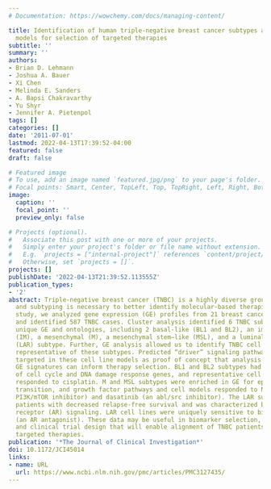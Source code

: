 ```yaml
---
# Documentation: https://wowchemy.com/docs/managing-content/

title: Identification of human triple-negative breast cancer subtypes and                preclinical
  models for selection of targeted therapies
subtitle: ''
summary: ''
authors:
- Brian D. Lehmann
- Joshua A. Bauer
- Xi Chen
- Melinda E. Sanders
- A. Bapsi Chakravarthy
- Yu Shyr
- Jennifer A. Pietenpol
tags: []
categories: []
date: '2011-07-01'
lastmod: 2022-04-13T17:39:52-04:00
featured: false
draft: false

# Featured image
# To use, add an image named `featured.jpg/png` to your page's folder.
# Focal points: Smart, Center, TopLeft, Top, TopRight, Left, Right, BottomLeft, Bottom, BottomRight.
image:
  caption: ''
  focal_point: ''
  preview_only: false

# Projects (optional).
#   Associate this post with one or more of your projects.
#   Simply enter your project's folder or file name without extension.
#   E.g. `projects = ["internal-project"]` references `content/project/deep-learning/index.md`.
#   Otherwise, set `projects = []`.
projects: []
publishDate: '2022-04-13T21:39:52.113555Z'
publication_types:
- '2'
abstract: Triple-negative breast cancer (TNBC) is a highly diverse group of cancers,
  and subtyping is necessary to better identify molecular-based therapies. In this
  study, we analyzed gene expression (GE) profiles from 21 breast cancer data sets
  and identified 587 TNBC cases. Cluster analysis identified 6 TNBC subtypes displaying
  unique GE and ontologies, including 2 basal-like (BL1 and BL2), an immunomodulatory
  (IM), a mesenchymal (M), a mesenchymal stem–like (MSL), and a luminal androgen receptor
  (LAR) subtype. Further, GE analysis allowed us to identify TNBC cell line models
  representative of these subtypes. Predicted “driver” signaling pathways were pharmacologically
  targeted in these cell line models as proof of concept that analysis of distinct
  GE signatures can inform therapy selection. BL1 and BL2 subtypes had higher expression
  of cell cycle and DNA damage response genes, and representative cell lines preferentially
  responded to cisplatin. M and MSL subtypes were enriched in GE for epithelial-mesenchymal
  transition, and growth factor pathways and cell models responded to NVP-BEZ235 (a
  PI3K/mTOR inhibitor) and dasatinib (an abl/src inhibitor). The LAR subtype includes
  patients with decreased relapse-free survival and was characterized by androgen
  receptor (AR) signaling. LAR cell lines were uniquely sensitive to bicalutamide
  (an AR antagonist). These data may be useful in biomarker selection, drug discovery,
  and clinical trial design that will enable alignment of TNBC patients to appropriate
  targeted therapies.
publication: '*The Journal of Clinical Investigation*'
doi: 10.1172/JCI45014
links:
- name: URL
  url: https://www.ncbi.nlm.nih.gov/pmc/articles/PMC3127435/
---
```

